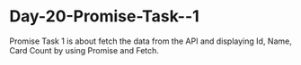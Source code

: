 # Day-20-Promise-Task--1
Promise Task 1 is about fetch the data from the API and displaying Id, Name, Card Count by using Promise and Fetch.
